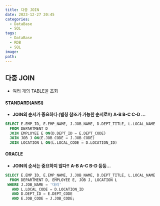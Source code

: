 ```yaml
---
title: 다중 JOIN
date: 2023-12-27 20:45
categories:
  - DataBase
  - SQL
tags:
  - DataBase
  - RDB
  - SQL
image: 
path:
---
```


## 다중 JOIN
- 여러 개의 TABLE을 조회

#### STANDARD(ANSI)
+ **JOIN의 순서가 중요하다 (별칭 참조가 가능한 순서로!!)**
	**A-B B-C C-D ...**

```sql
SELECT E.EMP_ID, E.EMP_NAME, J.JOB_NAME, D.DEPT_TITLE, L.LOCAL_NAME
  FROM DEPARTMENT D
  JOIN EMPLOYEE E ON(D.DEPT_ID = E.DEPT_CODE)
  JOIN JOB J ON(E.JOB_CODE = J.JOB_CODE)
  JOIN LOCATION L ON(L.LOCAL_CODE = D.LOCATION_ID)
```

#### ORACLE
+ **JOIN의 순서는 중요하지 않다!!**
	**A-B A-C B-D 등등…**

```sql
SELECT E.EMP_ID, E.EMP_NAME, J.JOB_NAME, D.DEPT_TITLE, L.LOCAL_NAME
  FROM DEPARTMENT D, EMPLOYEE E, JOB J, LOCATION L
 WHERE J.JOB_NAME = '대리'
   AND L.LOCAL_CODE = D.LOCATION_ID
   AND D.DEPT_ID = E.DEPT_CODE
   AND E.JOB_CODE = J.JOB_CODE;
```